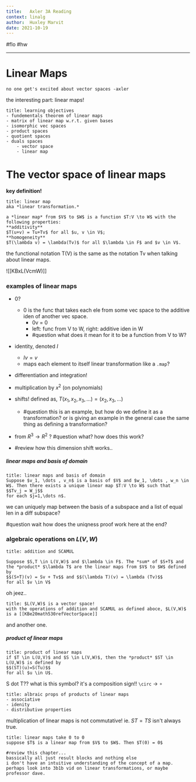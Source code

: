 ```yaml
---
title:   Axler 3A Reading
context: linalg
author:  Huxley Marvit
date: 2021-10-19
---
```


#flo  #hw 

***

# Linear Maps

```ad-qoute
no one get's excited about vector spaces -axler
```

the interesting part: linear maps!

```ad-abstract
title: learning objectives
- fundementals theorem of linear maps
- matrix of linear map w.r.t. given bases
- isomorphic vec spaces
- product spaces
- quotient spaces
- duals spaces
	- vector space
	- linear map
```


# The vector space of linear maps

**key definition!**

```ad-def
title: linear map
aka *linear transformation.*

a *linear map* from $V$ to $W$ is a function $T:V \to W$ with the following properties:
**additivity**
$T(u+v) = Tu+Tv$ for all $u, v \in V$;
**homogeneity**
$T(\lambda v) = \lambda(Tv)$ for all $\lambda \in F$ and $v \in V$.
```

the functional notation T(V) is the same as the notation Tv when talking about linear maps.


![[KBxL(VcmW)]]

### examples of linear maps
- 0?
	- 0 is the func that takes each ele from some vec space to the additive iden of another vec space.
		- 0v = 0
		- left: func from V to W, right: additive iden in W
		- #question what does it mean for it to be a function from V to W?
- identity, denoted $I$
	- $Iv = v$
	- maps each element to itself
linear transformation like a `.map`?

- differentiation and integration!
- multiplication by $x^2$ (on polynomials)
- shifts! defined as, $T(x_1, x_2, x_3, \dots) = (x_2, x_3, \dots)$
	- #question this is an example, but how do we define it as a transformation? or is giving an example in the general case the same thing as defining a transformation?

- from $R^3 \to R^2$ ? #question what? how does this work?
- #review how this dimension shift works..


##### linear maps and basis of domain
```ad-def
title: linear maps and basis of domain
Suppose $v_1, \dots , v_n$ is a basis of $V$ and $w_1, \dots , w_n \in W$. Then there exists a unique linear map $T:V \to W$ such that
$$Tv_j = W_j$$
for each $j=1,\dots n$.
```
we can uniquely map between the basis of a subspace and a list of equal len in a diff subspace?

#question wait how does the uniqness proof work here at the end?



### algebraic operations on $L(V,W)$

```ad-def
title: addition and SCAMUL

Suppose $S,T \in L(V,W)$ and $\lambda \in F$. The *sum* of $S+T$ and the *product* $\lambda T$ are the linear maps from $V$ to $W$ defined by
$$(S+T)(v) = Sv + Tv$$ and $$(\lambda T)(v) = \lambda (Tv)$$
for all $v \in V$

```

oh jeez.. 

```ad-def
title: $L(V,W)$ is a vector space!
with the operations of addition and SCAMUL as defined aboce, $L(V,W)$ is a [[KBe20math530refVectorSpace]]
```

and another one.

##### product of linear maps
```ad-def
title: product of linear maps
if $T \in L(U,V)$ and $S \in L(V,W)$, then the *product* $ST \in L(U,W)$ is defined by 
$$(ST)(u)=S(Tu)$$
for all $u \in U$.
```

S dot T?? what is this symbol?
it's a composition sign!!
`\circ` -> $\circ$ 


```ad-def
title: albraic props of products of linear maps
- associative
- idenity
- distributive properties
```

multiplication of linear maps is not commutative!
ie. $ST = TS$ isn't always true.


```ad-def
title: linear maps take 0 to 0
suppose $T$ is a linear map from $V$ to $W$. Then $T(0) = 0$
```


```ad-reflection
#review this chapter... 
bassically all just result blocks and nothing else
i don't have an intuitive understanding of the concept of a map. perhaps look into 3b1b vid on linear transformations, or maybe professor dave.

```













